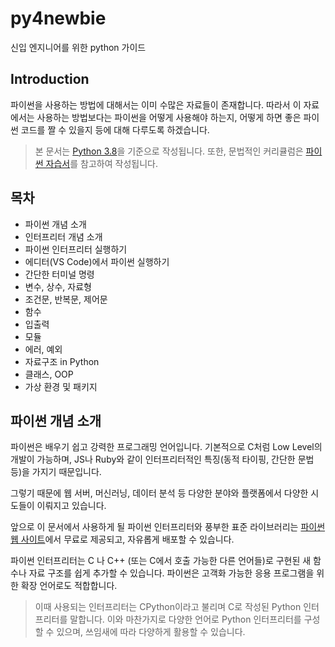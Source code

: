 # py4newbie

신입 엔지니어를 위한 python 가이드

## Introduction

파이썬을 사용하는 방법에 대해서는 이미 수많은 자료들이 존재합니다. 따라서 이 자료에서는 사용하는 방법보다는 파이썬을 어떻게 사용해야 하는지, 어떻게 하면 좋은 파이썬 코드를 짤 수 있을지 등에 대해 다루도록 하겠습니다.

> 본 문서는 [Python 3.8](https://docs.python.org/3.8/)을 기준으로 작성됩니다. 또한, 문법적인 커리큘럼은 [파이썬 자습서](https://docs.python.org/ko/3.8/tutorial/index.html)를 참고하여 작성됩니다.

## 목차

- 파이썬 개념 소개
- 인터프리터 개념 소개
- 파이썬 인터프리터 실행하기
- 에디터(VS Code)에서 파이썬 실행하기
- 간단한 터미널 명령
- 변수, 상수, 자료형
- 조건문, 반복문, 제어문
- 함수
- 입출력
- 모듈
- 에러, 예외
- 자료구조 in Python
- 클래스, OOP
- 가상 환경 및 패키지

## 파이썬 개념 소개

파이썬은 배우기 쉽고 강력한 프로그래밍 언어입니다. 기본적으로 C처럼 Low Level의 개발이 가능하며, JS나 Ruby와 같이 인터프리터적인 특징(동적 타이핑, 간단한 문법 등)을 가지기 때문입니다.

그렇기 때문에 웹 서버, 머신러닝, 데이터 분석 등 다양한 분야와 플랫폼에서 다양한 시도들이 이뤄지고 있습니다.

앞으로 이 문서에서 사용하게 될 파이썬 인터프리터와 풍부한 표준 라이브러리는 [파이썬 웹 사이트](https://www.python.org/)에서 무료로 제공되고, 자유롭게 배포할 수 있습니다.

파이썬 인터프리터는 C 나 C++ (또는 C에서 호출 가능한 다른 언어들)로 구현된 새 함수나 자료 구조를 쉽게 추가할 수 있습니다. 파이썬은 고객화 가능한 응용 프로그램을 위한 확장 언어로도 적합합니다.

> 이때 사용되는 인터프리터는 CPython이라고 불리며 C로 작성된 Python 인터프리터를 말합니다. 이와 마찬가지로 다양한 언어로 Python 인터프리터를 구성할 수 있으며, 쓰임새에 따라 다양하게 활용할 수 있습니다.

